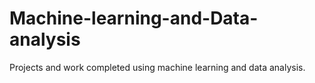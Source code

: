 # Machine-learning-and-Data-analysis

Projects and work completed using machine learning and data analysis.
